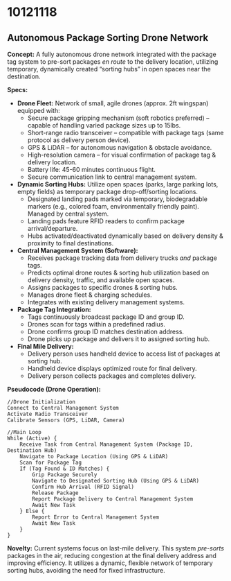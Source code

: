 # 10121118

## Autonomous Package Sorting Drone Network

**Concept:** A fully autonomous drone network integrated with the package tag system to pre-sort packages *en route* to the delivery location, utilizing temporary, dynamically created “sorting hubs” in open spaces near the destination.

**Specs:**

*   **Drone Fleet:** Network of small, agile drones (approx. 2ft wingspan) equipped with:
    *   Secure package gripping mechanism (soft robotics preferred) – capable of handling varied package sizes up to 15lbs.
    *   Short-range radio transceiver – compatible with package tags (same protocol as delivery person device).
    *   GPS & LiDAR – for autonomous navigation & obstacle avoidance.
    *   High-resolution camera – for visual confirmation of package tag & delivery location.
    *   Battery life: 45-60 minutes continuous flight.
    *   Secure communication link to central management system.
*   **Dynamic Sorting Hubs:**  Utilize open spaces (parks, large parking lots, empty fields) as temporary package drop-off/sorting locations.
    *   Designated landing pads marked via temporary, biodegradable markers (e.g., colored foam, environmentally friendly paint). Managed by central system.
    *   Landing pads feature RFID readers to confirm package arrival/departure.
    *   Hubs activated/deactivated dynamically based on delivery density & proximity to final destinations.
*   **Central Management System (Software):**
    *   Receives package tracking data from delivery trucks *and* package tags.
    *   Predicts optimal drone routes & sorting hub utilization based on delivery density, traffic, and available open spaces.
    *   Assigns packages to specific drones & sorting hubs.
    *   Manages drone fleet & charging schedules.
    *   Integrates with existing delivery management systems.
*   **Package Tag Integration:**
    *   Tags continuously broadcast package ID and group ID.
    *   Drones scan for tags within a predefined radius.
    *   Drone confirms group ID matches destination address.
    *   Drone picks up package and delivers it to assigned sorting hub.
*   **Final Mile Delivery:**
    *   Delivery person uses handheld device to access list of packages at sorting hub.
    *   Handheld device displays optimized route for final delivery.
    *   Delivery person collects packages and completes delivery.

**Pseudocode (Drone Operation):**

```
//Drone Initialization
Connect to Central Management System
Activate Radio Transceiver
Calibrate Sensors (GPS, LiDAR, Camera)

//Main Loop
While (Active) {
    Receive Task from Central Management System (Package ID, Destination Hub)
    Navigate to Package Location (Using GPS & LiDAR)
    Scan for Package Tag
    If (Tag Found & ID Matches) {
        Grip Package Securely
        Navigate to Designated Sorting Hub (Using GPS & LiDAR)
        Confirm Hub Arrival (RFID Signal)
        Release Package
        Report Package Delivery to Central Management System
        Await New Task
    } Else {
        Report Error to Central Management System
        Await New Task
    }
}
```

**Novelty:** Current systems focus on last-mile delivery. This system *pre-sorts* packages in the air, reducing congestion at the final delivery address and improving efficiency.  It utilizes a dynamic, flexible network of temporary sorting hubs, avoiding the need for fixed infrastructure.